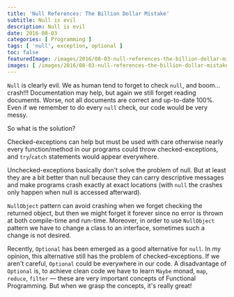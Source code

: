 ```yaml
---
title: 'Null References: The Billion Dollar Mistake'
subtitle: Null is evil
description: Null is evil
date: 2016-08-03
categories: [ Programming ]
tags: [ 'null', exception, optional ]
toc: false
featuredImage: /images/2016/08-03-null-references-the-billion-dollar-mistake/featured.jpg
images: [ /images/2016/08-03-null-references-the-billion-dollar-mistake/featured.jpg ]
---
```


`Null` is clearly evil. We as human tend to forget to check `null`, and boom... crash!!! Documentation may help, but again we still forget reading documents. Worse, not all documents are correct and up-to-date 100%. Even if we remember to do every `null` check, our code would be very messy.

So what is the solution?

Checked-exceptions can help but must be used with care otherwise nearly every function/method in our programs could throw checked-exceptions, and `try`/`catch` statements would appear everywhere.

Unchecked-exceptions basically don't solve the problem of null. But at least they are a bit better than null because they can carry descriptive messages and make programs crash exactly at exact locations (with `null` the crashes only happen when null is accessed afterward).

`NullObject` pattern can avoid crashing when we forget checking the returned object, but then we might forget it forever since no error is thrown at both compile-time and run-time. Moreover, in order to use `NullObject` pattern we have to change a class to an interface, sometimes such a change is not desired.

Recently, `Optional` has been emerged as a good alternative for `null`. In my opinion, this alternative still has the problem of checked-exceptions. If we aren't careful, `Optional` could be everywhere in our code. A disadvantage of `Optional` is, to achieve clean code we have to learn `Maybe` monad, `map`, `reduce`, `filter` — these are very important concepts of Functional Programming. But when we grasp the concepts, it's really great!
